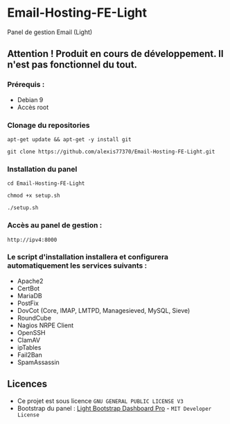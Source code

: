# Email-Hosting-FE-Light
Panel de gestion Email (Light)

## Attention ! Produit en cours de développement. Il n'est pas fonctionnel du tout.

### Prérequis :
 - Debian 9
 - Accès root
 
###  Clonage du repositories
``apt-get update && apt-get -y install git`` 

``git clone https://github.com/alexis77370/Email-Hosting-FE-Light.git``
 
###  Installation du panel
 ``cd Email-Hosting-FE-Light``
 
 ``chmod +x setup.sh``
 
 ``./setup.sh``
 
###  Accès au panel de gestion :
 ``http://ipv4:8000``
 
###  Le script d'installation installera et configurera automatiquement les services suivants :
 - Apache2
 - CertBot
 - MariaDB
 - PostFix
 - DovCot (Core, IMAP, LMTPD, Managesieved, MySQL, Sieve)
 - RoundCube
 - Nagios NRPE Client
 - OpenSSH
 - ClamAV
 - ipTables
 - Fail2Ban
 - SpamAssassin
 
## Licences
- Ce projet est sous licence ``GNU GENERAL PUBLIC LICENSE V3``
- Bootstrap du panel : [Light Bootstrap Dashboard Pro](https://demos.creative-tim.com/light-bootstrap-dashboard-pro/examples/dashboard.html) - ``MIT Developer License ``
